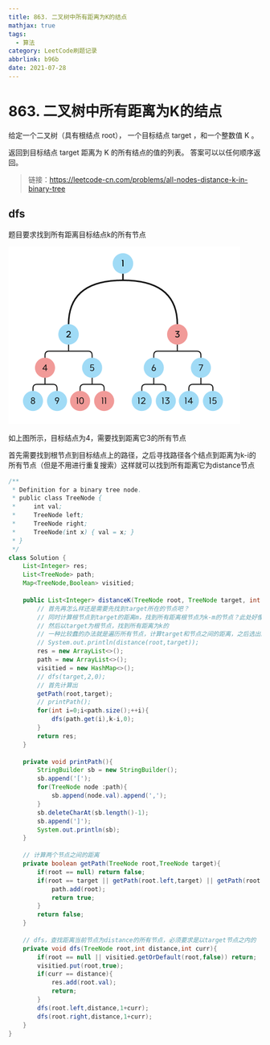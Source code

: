 ```yaml
---
title: 863. 二叉树中所有距离为K的结点
mathjax: true
tags:
  - 算法
category: LeetCode刷题记录
abbrlink: b96b
date: 2021-07-28
---
```

# 863. 二叉树中所有距离为K的结点

给定一个二叉树（具有根结点 root）， 一个目标结点 target ，和一个整数值 K 。

返回到目标结点 target 距离为 K 的所有结点的值的列表。 答案可以以任何顺序返回。

> 链接：https://leetcode-cn.com/problems/all-nodes-distance-k-in-binary-tree

<!-- more -->

## dfs

题目要求找到所有距离目标结点k的所有节点

<img src="863. 二叉树中所有距离为K的结点/binary-tree-distance.png" alt="binary-tree-distance" style="zoom:50%;" />

如上图所示，目标结点为4，需要找到距离它3的所有节点

首先需要找到根节点到目标结点上的路径，之后寻找路径各个结点到距离为k-i的所有节点（但是不用进行重复搜索）这样就可以找到所有距离它为distance节点

```java
/**
 * Definition for a binary tree node.
 * public class TreeNode {
 *     int val;
 *     TreeNode left;
 *     TreeNode right;
 *     TreeNode(int x) { val = x; }
 * }
 */
class Solution {
    List<Integer> res;
    List<TreeNode> path;
    Map<TreeNode,Boolean> visitied;

    public List<Integer> distanceK(TreeNode root, TreeNode target, int k) {
        // 首先再怎么样还是需要先找到target所在的节点吧？
        // 同时计算根节点到target的距离m，找到所有距离根节点为k-m的节点？此处好像会出现重复？那要怎么办？
        // 然后以target为根节点，找到所有距离为k的
        // 一种比较蠢的办法就是遍历所有节点，计算target和节点之间的距离，之后选出距离为k的即可
        // System.out.println(distance(root,target));
        res = new ArrayList<>();
        path = new ArrayList<>();
        visitied = new HashMap<>();
        // dfs(target,2,0);
        // 首先计算出
        getPath(root,target);
        // printPath();
        for(int i=0;i<path.size();++i){
            dfs(path.get(i),k-i,0);
        }
        return res;
    }

    private void printPath(){
        StringBuilder sb = new StringBuilder();
        sb.append('[');
        for(TreeNode node :path){
            sb.append(node.val).append(',');
        }
        sb.deleteCharAt(sb.length()-1);
        sb.append(']');
        System.out.println(sb);
    }

    // 计算两个节点之间的距离
    private boolean getPath(TreeNode root,TreeNode target){
        if(root == null) return false;
        if(root == target || getPath(root.left,target) || getPath(root.right,target)){
            path.add(root);
            return true;
        }
        return false;
    }

    // dfs，查找距离当前节点为distance的所有节点，必须要求是以target节点之内的
    private void dfs(TreeNode root,int distance,int curr){
        if(root == null || visitied.getOrDefault(root,false)) return;
        visitied.put(root,true);
        if(curr == distance){
            res.add(root.val);
            return;
        }
        dfs(root.left,distance,1+curr);
        dfs(root.right,distance,1+curr);
    }
}
```

